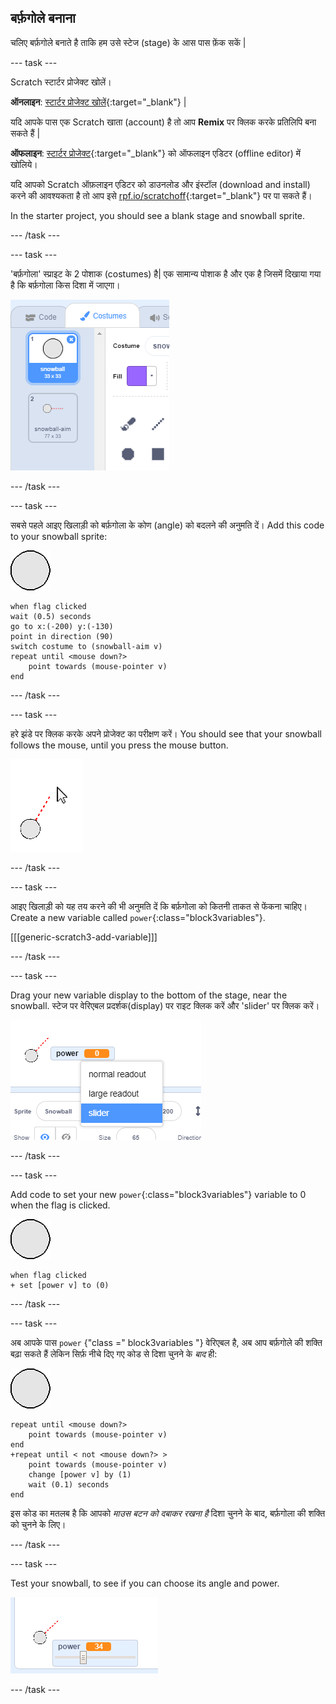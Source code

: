 ## बर्फ़गोले बनाना

चलिए बर्फ़गोले बनाते है ताकि हम उसे स्टेज (stage) के आस पास फ़ेंक सकें |

--- task ---

Scratch स्टार्टर प्रोजेक्ट खोलें।

**ऑनलाइन**: [स्टार्टर प्रोजेक्ट खोलें](http://rpf.io/snowball-fight-on){:target="_blank"} |

यदि आपके पास एक Scratch खाता (account) है तो आप **Remix** पर क्लिक करके प्रतिलिपि बना सकते हैं |

**ऑफलाइन**: [स्टार्टर प्रोजेक्ट](http://rpf.io/p/en/snowball-fight-go){:target="_blank"} को ऑफलाइन एडिटर (offline editor) में खोलिये।

यदि आपको Scratch ऑफ़लाइन एडिटर को डाउनलोड और इंस्टॉल (download and install) करने की आवश्यकता है तो आप इसे [rpf.io/scratchoff](http://rpf.io/scratchoff){:target="_blank"} पर पा सकते हैं।

In the starter project, you should see a blank stage and snowball sprite.

--- /task ---

--- task ---

'बर्फ़गोला' स्प्राइट के 2 पोशाक (costumes) है| एक सामान्य पोशाक है और एक है जिसमें दिखाया गया है कि बर्फ़गोला किस दिशा में जाएगा।

![snowball costumes](images/snow-costume.png)

--- /task ---

--- task ---

सबसे पहले आइए खिलाड़ी को बर्फ़गोला के कोण (angle) को बदलने की अनुमति दें। Add this code to your snowball sprite:

![snowball sprite](images/snowball-sprite.png)

```blocks3
when flag clicked
wait (0.5) seconds
go to x:(-200) y:(-130)
point in direction (90)
switch costume to (snowball-aim v)
repeat until <mouse down?>
    point towards (mouse-pointer v)
end
```

--- /task ---

--- task ---

हरे झंडे पर क्लिक करके अपने प्रोजेक्ट का परीक्षण करें। You should see that your snowball follows the mouse, until you press the mouse button.

![snow ball aim sprite pointing at mouse pointed](images/snow-mouse.png)

--- /task ---

--- task ---

आइए खिलाड़ी को यह तय करने की भी अनुमति दें कि बर्फ़गोला को कितनी ताकत से फेंकना चाहिए। Create a new variable called `power`{:class="block3variables"}.

[[[generic-scratch3-add-variable]]]

--- /task ---

--- task ---

Drag your new variable display to the bottom of the stage, near the snowball. स्टेज पर वेरिएबल प्रदर्शक(display) पर राइट क्लिक करें और 'slider' पर क्लिक करें।

![variable changed to slider](images/snow-slider.png)

--- /task ---

--- task ---

Add code to set your new `power`{:class="block3variables"} variable to 0 when the flag is clicked.

![snowball sprite](images/snowball-sprite.png)

```blocks3
when flag clicked
+ set [power v] to (0)
```

--- /task ---

--- task ---

अब आपके पास `power` {"class =" block3variables "} वेरिएबल है, अब आप बर्फ़गोले की शक्ति बढ़ा सकते हैं लेकिन सिर्फ़ नीचे दिए गए कोड से दिशा चुनने के _बाद_ ही:

![snowball sprite](images/snowball-sprite.png)

```blocks3
repeat until <mouse down?>
    point towards (mouse-pointer v)
end
+repeat until < not <mouse down?> >
    point towards (mouse-pointer v)
    change [power v] by (1)
    wait (0.1) seconds
end
```

इस कोड का मतलब है कि आपको _माउस बटन को दबाकर रखना है_ दिशा चुनने के बाद, बर्फ़गोला की शक्ति को चुनने के लिए।

--- /task ---

--- task ---

Test your snowball, to see if you can choose its angle and power.

![power variable at 35 next to snowball aim](images/snow-test.png)

--- /task ---
